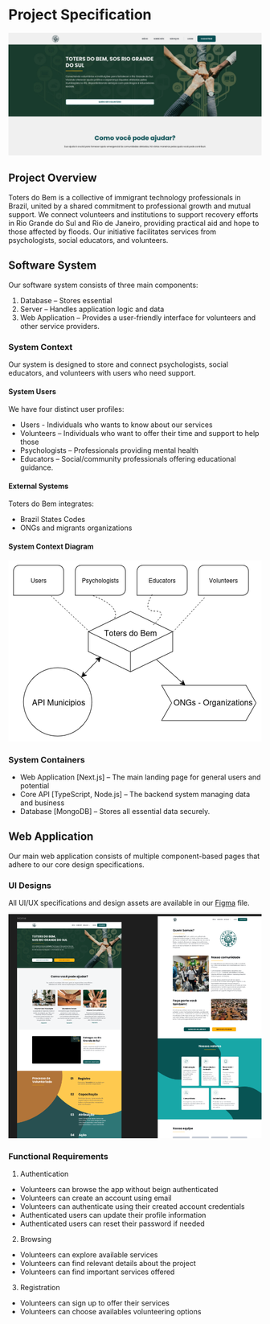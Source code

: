 # Project Specification

![Toters do Bem Web application cover](../assets/images/cover_toters_do_bem.png)

## Project Overview

Toters do Bem is a collective of immigrant technology professionals in Brazil, united by a shared commitment to professional growth and mutual support. We connect volunteers and institutions to support recovery efforts in Rio Grande do Sul and Rio de Janeiro, providing practical aid and hope to those affected by floods. Our initiative facilitates services from psychologists, social educators, and volunteers.

## Software System

Our software system consists of three main components:

1. Database – Stores essential
2. Server – Handles application logic and data
3. Web Application – Provides a user-friendly interface for volunteers and other service providers.

### System Context

Our system is designed to store and connect psychologists, social educators, and volunteers with users who need support.

#### System Users

We have four distinct user profiles:

* Users - Individuals who wants to know about our services
* Volunteers – Individuals who want to offer their time and support to help those
* Psychologists – Professionals providing mental health
* Educators – Social/community professionals offering educational guidance.

#### External Systems

Toters do Bem integrates: 

* Brazil States Codes 
* ONGs and migrants organizations

#### System Context Diagram

![Toters do Bem system context](../assets/images/toters_do_bem_system_context.png)


### System Containers

* Web Application [Next.js] – The main landing page for general users and potential 
* Core API [TypeScript, Node.js] – The backend system managing data and business 
* Database [MongoDB] – Stores all essential data securely.


## Web Application

Our main web application consists of multiple component-based pages that adhere to our core design specifications.

### UI Designs

All UI/UX specifications and design assets are available in our [Figma](https://www.figma.com/design/pJuqzQQmzssQB14akNntsV/TOTERS) file.

![Awesome UI from our Figma](../assets/images/figma_screenshot.png)

### Functional Requirements

1. Authentication

* Volunteers can browse the app without beign authenticated
* Volunteers can create an account using email
* Volunteers can authenticate using their created account credentials
* Authenticated users can update their profile information
* Authenticated users can reset their password if needed

2. Browsing

* Volunteers can explore available services
* Volunteers can find relevant details about the project
* Volunteers can find important services offered

3. Registration

* Volunteers can sign up to offer their services
* Volunteers can choose availables volunteering options

